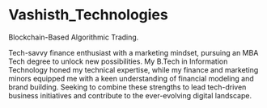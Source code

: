 # Vashisth_Technologies
Blockchain-Based Algorithmic Trading.

Tech-savvy finance enthusiast with a marketing mindset, pursuing an MBA Tech degree to unlock new possibilities. My B.Tech in Information Technology honed my technical expertise, while my finance and marketing minors equipped me with a keen understanding of financial modeling and brand building. Seeking to combine these strengths to lead tech-driven business initiatives and contribute to the ever-evolving digital landscape.
